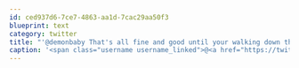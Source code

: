```yaml
---
id: ced937d6-7ce7-4863-aa1d-7cac29aa50f3
blueprint: text
category: twitter
title: "'@demonbaby That's all fine and good until your walking down the street one day and a big pile of fluorescent green alien-poo lands on you."
caption: '<span class="username username_linked">@<a href="https://twitter.com/demonbaby" title="Rob">demonbaby</a></span> That''s all fine and good until your walking down the street one day and a big pile of fluorescent green alien-poo lands on you.'
---
```

